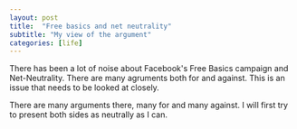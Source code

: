 ```yaml
---
layout: post
title:  "Free basics and net neutrality"
subtitle: "My view of the argument"
categories: [life]
---
```


There has been a lot of noise about Facebook's Free Basics campaign and Net-Neutrality. There are many agruments both for and against. This is an issue that needs to be looked at closely.

There are many arguments there, many for and many against. I will first try to present both sides as neutrally as I can.
